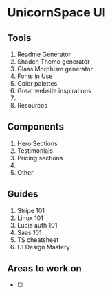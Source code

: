 # UnicornSpace UI



## Tools
1. Readme Generator
2. Shadcn Theme generator
3. Glass Morphism generator
4. Fonts in Use
5. Color palettes
6. Great website inspirations
7. 
8. Resources

## Components

1. Hero Sections
2. Testimonials
3. Pricing sections
4. 
5. Other


## Guides

1. Stripe 101
2. Linux 101
3. Lucia auth 101
4. Saas 101
5. TS cheatsheet
6. UI Design Mastery


## Areas to work on
- [ ]